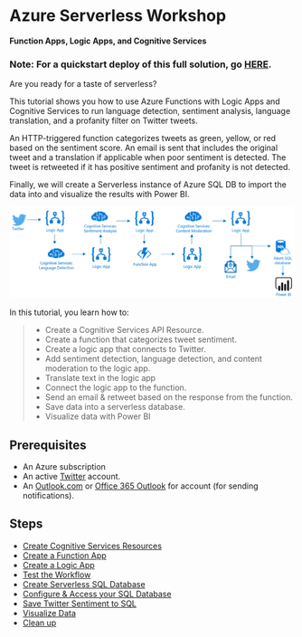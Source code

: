 
# Azure Serverless Workshop
**Function Apps, Logic Apps, and Cognitive Services**


### Note: For a quickstart deploy of this full solution, go [**HERE**](https://github.com/Microsoft-USEduAzure/workshops/tree/master/serverless/deploy). ###


Are you ready for a taste of serverless?

This tutorial shows you how to use Azure Functions with Logic Apps and Cognitive Services to run language detection, sentiment analysis, language translation, and a profanity filter on Twitter tweets.  

An HTTP-triggered function categorizes tweets as green, yellow, or red based on the sentiment score. An email is sent that includes the original tweet and a translation if applicable when poor sentiment is detected. The tweet is retweeted if it has positive sentiment and profanity is not detected. 

Finally, we will create a Serverless instance of Azure SQL DB to import the data into and visualize the results with Power BI.

![Search for Text Translator](media/serverless-diagram.png)

In this tutorial, you learn how to:

> * Create a Cognitive Services API Resource.
> * Create a function that categorizes tweet sentiment.
> * Create a logic app that connects to Twitter.
> * Add sentiment detection, language detection, and content moderation to the logic app.
> * Translate text in the logic app
> * Connect the logic app to the function.
> * Send an email & retweet based on the response from the function.
> * Save data into a serverless database.
> * Visualize data with Power BI



## Prerequisites
+ An Azure subscription
+ An active [Twitter](https://twitter.com/) account. 
+ An [Outlook.com](https://outlook.com/) or [Office 365 Outlook](https://outlook.office.com) for account (for sending notifications).


## Steps
- [Create Cognitive Services Resources](./create-cognitive-services-resources.md)
- [Create a Function App](./create-a-function-app.md)
- [Create a Logic App](./create-a-logic-app.md)
- [Test the Workflow](./test-the-workflow.md)
- [Create Serverless SQL Database](./create-serverless-sql.md)
- [Configure & Access your SQL Database](./sql-database-access.md)
- [Save Twitter Sentiment to SQL](./sql-save-twitter-to-sql.md)
- [Visualize Data](./visualize-data.md)
- [Clean up](./clean-up.md)
